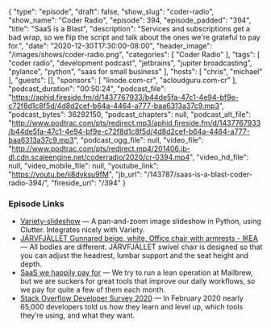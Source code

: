 {
  "type": "episode",
  "draft": false,
  "show_slug": "coder-radio",
  "show_name": "Coder Radio",
  "episode": 394,
  "episode_padded": "394",
  "title": "SaaS is a Blast",
  "description": "Services and subscriptions get a bad wrap, so we flip the script and talk about the ones we're grateful to pay for.",
  "date": "2020-12-30T17:30:00-08:00",
  "header_image": "/images/shows/coder-radio.png",
  "categories": [
    "Coder Radio"
  ],
  "tags": [
    "coder radio",
    "development podcast",
    "jetbrains",
    "jupiter broadcasting",
    "pylance",
    "python",
    "saas for small business"
  ],
  "hosts": [
    "chris",
    "michael"
  ],
  "guests": [],
  "sponsors": [
    "linode.com-cr",
    "acloudguru.com-cr"
  ],
  "podcast_duration": "00:50:24",
  "podcast_file": "https://aphid.fireside.fm/d/1437767933/b44de5fa-47c1-4e94-bf9e-c72f8d1c8f5d/4d8d2cef-b64a-4464-a777-baa6313a37c9.mp3",
  "podcast_bytes": 36292150,
  "podcast_chapters": null,
  "podcast_alt_file": "http://www.podtrac.com/pts/redirect.mp3/aphid.fireside.fm/d/1437767933/b44de5fa-47c1-4e94-bf9e-c72f8d1c8f5d/4d8d2cef-b64a-4464-a777-baa6313a37c9.mp3",
  "podcast_ogg_file": null,
  "video_file": "http://www.podtrac.com/pts/redirect.mp4/201406.jb-dl.cdn.scaleengine.net/coderradio/2020/cr-0394.mp4",
  "video_hd_file": null,
  "video_mobile_file": null,
  "youtube_link": "https://youtu.be/ii8dvksu9fM",
  "jb_url": "/143787/saas-is-a-blast-coder-radio-394/",
  "fireside_url": "/394"
}


### Episode Links

  * [Variety-slideshow](https://github.com/peterlevi/variety-slideshow "Variety-slideshow") — A pan-and-zoom image slideshow in Python, using Clutter. Integrates nicely with Variety.
  * [JÄRVFJÄLLET Gunnared beige, white, Office chair with armrests - IKEA](https://www.ikea.com/gb/en/p/jaervfjaellet-office-chair-with-armrests-gunnared-beige-white-s99297196/ "JÄRVFJÄLLET Gunnared beige, white, Office chair with armrests - IKEA") — All bodies are different. JÄRVFJÄLLET swivel chair is designed so that you can adjust the headrest, lumbar support and the seat height and depth.
  * [SaaS we happily pay for](https://francescodilorenzo.com/saas-we-pay-for "SaaS we happily pay for") — We try to run a lean operation at Mailbrew, but we are suckers for great tools that improve our daily workflows, so we pay for quite a few of them each month.
  * [Stack Overflow Developer Survey 2020](https://insights.stackoverflow.com/survey/2020#overview "Stack Overflow Developer Survey 2020") — In February 2020 nearly 65,000 developers told us how they learn and level up, which tools they’re using, and what they want.


